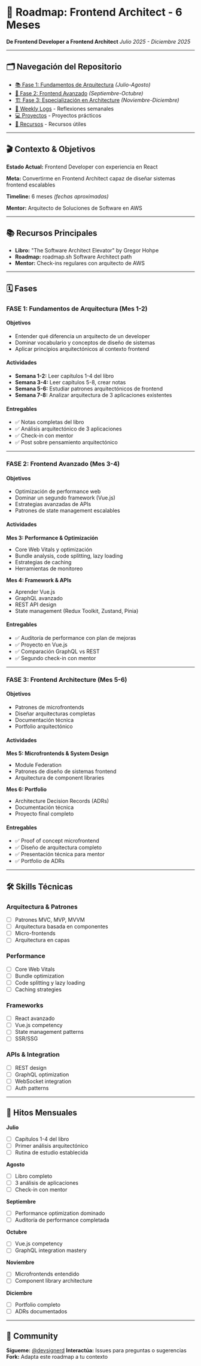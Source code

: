 # 🎯 Roadmap: Frontend Architect - 6 Meses

**De Frontend Developer a Frontend Architect**
_Julio 2025 - Diciembre 2025_

---

## 🗂️ Navegación del Repositorio

- [📚 Fase 1: Fundamentos de Arquitectura](./phase-1-foundations/) _(Julio-Agosto)_
- [🚀 Fase 2: Frontend Avanzado](./phase-2-advanced-frontend/) _(Septiembre-Octubre)_
- [🏗️ Fase 3: Especialización en Architecture](./phase-3-architecture/) _(Noviembre-Diciembre)_
- [📝 Weekly Logs](./weekly-logs/) - Reflexiones semanales
- [💻 Proyectos](./projects/) - Proyectos prácticos
- [🔗 Recursos](./resources/) - Recursos útiles

---

## 🎬 Contexto & Objetivos

**Estado Actual:** Frontend Developer con experiencia en React

**Meta:** Convertirme en Frontend Architect capaz de diseñar sistemas frontend escalables

**Timeline:** 6 meses _(fechas aproximadas)_

**Mentor:** Arquitecto de Soluciones de Software en AWS

---

## 📚 Recursos Principales

- **Libro:** "The Software Architect Elevator" by Gregor Hohpe
- **Roadmap:** roadmap.sh Software Architect path
- **Mentor:** Check-ins regulares con arquitecto de AWS

---

## 🗓️ Fases

### **FASE 1: Fundamentos de Arquitectura (Mes 1-2)**

#### Objetivos

- Entender qué diferencia un arquitecto de un developer
- Dominar vocabulario y conceptos de diseño de sistemas
- Aplicar principios arquitectónicos al contexto frontend

#### Actividades

- **Semana 1-2:** Leer capítulos 1-4 del libro
- **Semana 3-4:** Leer capítulos 5-8, crear notas
- **Semana 5-6:** Estudiar patrones arquitectónicos de frontend
- **Semana 7-8:** Analizar arquitectura de 3 aplicaciones existentes

#### Entregables

- ✅ Notas completas del libro
- ✅ Análisis arquitectónico de 3 aplicaciones
- ✅ Check-in con mentor
- ✅ Post sobre pensamiento arquitectónico

---

### **FASE 2: Frontend Avanzado (Mes 3-4)**

#### Objetivos

- Optimización de performance web
- Dominar un segundo framework (Vue.js)
- Estrategias avanzadas de APIs
- Patrones de state management escalables

#### Actividades

**Mes 3: Performance & Optimización**

- Core Web Vitals y optimización
- Bundle analysis, code splitting, lazy loading
- Estrategias de caching
- Herramientas de monitoreo

**Mes 4: Framework & APIs**

- Aprender Vue.js
- GraphQL avanzado
- REST API design
- State management (Redux Toolkit, Zustand, Pinia)

#### Entregables

- ✅ Auditoría de performance con plan de mejoras
- ✅ Proyecto en Vue.js
- ✅ Comparación GraphQL vs REST
- ✅ Segundo check-in con mentor

---

### **FASE 3: Frontend Architecture (Mes 5-6)**

#### Objetivos

- Patrones de microfrontends
- Diseñar arquitecturas completas
- Documentación técnica
- Portfolio arquitectónico

#### Actividades

**Mes 5: Microfrontends & System Design**

- Module Federation
- Patrones de diseño de sistemas frontend
- Arquitectura de component libraries

**Mes 6: Portfolio**

- Architecture Decision Records (ADRs)
- Documentación técnica
- Proyecto final completo

#### Entregables

- ✅ Proof of concept microfrontend
- ✅ Diseño de arquitectura completo
- ✅ Presentación técnica para mentor
- ✅ Portfolio de ADRs

---

## 🛠️ Skills Técnicas

### Arquitectura & Patrones

- [ ] Patrones MVC, MVP, MVVM
- [ ] Arquitectura basada en componentes
- [ ] Micro-frontends
- [ ] Arquitectura en capas

### Performance

- [ ] Core Web Vitals
- [ ] Bundle optimization
- [ ] Code splitting y lazy loading
- [ ] Caching strategies

### Frameworks

- [ ] React avanzado
- [ ] Vue.js competency
- [ ] State management patterns
- [ ] SSR/SSG

### APIs & Integration

- [ ] REST design
- [ ] GraphQL optimization
- [ ] WebSocket integration
- [ ] Auth patterns

---

## 🎯 Hitos Mensuales

**Julio**

- [ ] Capítulos 1-4 del libro
- [ ] Primer análisis arquitectónico
- [ ] Rutina de estudio establecida

**Agosto**

- [ ] Libro completo
- [ ] 3 análisis de aplicaciones
- [ ] Check-in con mentor

**Septiembre**

- [ ] Performance optimization dominado
- [ ] Auditoría de performance completada

**Octubre**

- [ ] Vue.js competency
- [ ] GraphQL integration mastery

**Noviembre**

- [ ] Microfrontends entendido
- [ ] Component library architecture

**Diciembre**

- [ ] Portfolio completo
- [ ] ADRs documentados

---

## 🤝 Community

**Sígueme:** [@devsignerd](https://instagram.com/devsignerd)
**Interactúa:** Issues para preguntas o sugerencias
**Fork:** Adapta este roadmap a tu contexto

